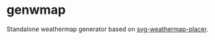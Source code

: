 # genwmap

Standalone weathermap generator based on [svg-weathermap-placer](https://github.com/RavuAlHemio/svg-weathermap-placer).
